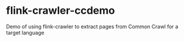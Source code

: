 # flink-crawler-ccdemo
Demo of using flink-crawler to extract pages from Common Crawl for a target language
